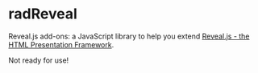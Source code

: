 radReveal
=========

Reveal.js add-ons: a JavaScript library to help you extend [Reveal.js - the HTML Presentation Framework](http://lab.hakim.se/reveal-js/).

Not ready for use!
